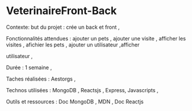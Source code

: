 # VeterinaireFront-Back



Contexte: but du projet : crée un back et front , 

Fonctionnalités attendues : ajouter un pets , ajouter une visite , afficher les visites , afichier les pets , ajouter un utilisateur ,afficher 

utilisateur , 

Durée : 1 semaine , 

Taches réalisées : Aestorgs , 

Technos utilisées : MongoDB , Reactsjs , Express, Javascripts ,

Outils et ressources : Doc MongoDB , MDN , Doc Reactjs
